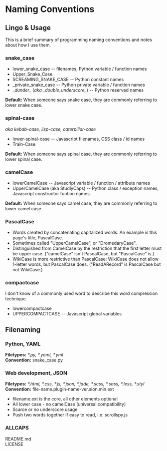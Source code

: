 Naming Conventions
==================

## Lingo & Usage
This is a brief summary of programming naming conventions and notes about how I use them.

### snake_case
* lower_snake_case -- filenames, Python variable / function names
* Upper_Snake_Case
* SCREAMING_SNAKE_CASE -- Python constant names
* _private_snake_case -- Python private variable / function names
* \__dunder\__ (*aka \__double_underscore\__*) -- Python reserved names

**Default:** When someone says snake case, they are commonly referring to lower snake case.
 
### spinal-case
*aka kebab-case, lisp-case, caterpillar-case*  
* lower-spinal-case -- Javascript filenames, CSS class / id names  
* Train-Case  

**Default:** When someone says spinal case, they are commonly referring to lower spinal case.

### camelCase
* lowerCamelCase -- Javascript variable / function / attribute names  
* UpperCamelCase (aka StudlyCaps) -- Python class / exception names, Javascript constructor funtion names

**Default:** When someone says camel case, they are commonly referring to lower camel case.

### PascalCase
* Words created by concatenating capitalized words. An example is this page's title, PascalCase.
* Sometimes called "UpperCamelCase", or "DromedaryCase".
* Distinguished from CamelCase by the restriction that the first letter must be upper case. ("camelCase" isn't PascalCase, but "PascalCase" is.)
* WikiCase is more restrictive than PascalCase: WikiCase does not allow 1-letter words, but PascalCase does. ("ReadARecord" is PascalCase but not WikiCase.)

### compactcase
I don't know of a commonly used word to describe this word compression technique.  
* lowercompactcase  
* UPPERCOMPACTCASE -- Javascript global variables

## Filenaming

### Python, YAML
**Filetypes:** _*.py, *.yaml, *.yml_  
**Convention:** snake_case.py  

### Web development, JSON
**Filetypes:** _*.html, *.css, *.js, *.json, *.jade, *.scss, *.sass, *.less, *.styl_  
**Convention:** file-name.plugin-name-ver.sion.min.ext  
* filename.ext is the core, all other elements optional
* All lower case - no camelCase (universal compatibility)
* Scarce or no underscore usage
* Push two words together if easy to read, i.e. scrollspy.js

### ALLCAPS
README.md  
LICENSE  
